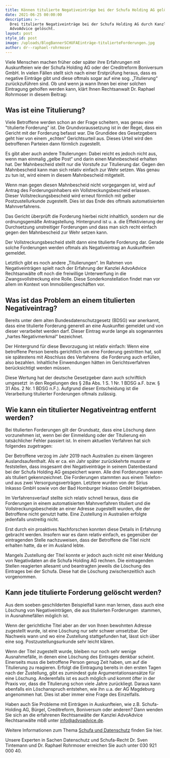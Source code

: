 ```yaml
---
title: Können titulierte Negativeinträge bei der Schufa Holding AG gelöscht werden?
date: 2021-06-25 00:00:00
description: >-
  Drei titulierte Negativeinträge bei der Schufa Holding AG durch Kanzlei
  AdvoAdvice gelöscht.
layout: post
style_id: post
image: /uploads/BlogBannerSCHUFAEinträge-titulierteForderungen.jpg
author: dr--raphael-rohrmoser
---
```

Viele Menschen machen früher oder später ihre Erfahrungen mit Auskunfteien wie der Schufa Holding AG oder der Creditreform Boniversum GmbH. In vielen Fällen stellt sich nach einer Erstprüfung heraus, dass es negative Einträge gibt und diese oftmals sogar auf eine sog. „Titulierung“ zurückzuführen sind. Ob und wenn ja wann Ihnen bei einer solchen Eintragung geholfen werden kann, klärt Ihnen Rechtsanwalt Dr. Raphael Rohrmoser in diesem Beitrag:

## **Was ist eine Titulierung?**

Viele Betroffene werden schon an der Frage scheitern, was genau eine "titulierte Forderung" ist. Die Grundvoraussetzung ist in der Regel, dass ein Gericht mit der Forderung befasst war. Die Grundidee des Gesetzgebers geht hier von einem „echten“ Gerichtsurteil aus. Dieses Urteil wird den betroffenen Parteien dann förmlich zugestellt.

Es gibt aber auch andere Titulierungen: Dabei reicht es jedoch nicht aus, wenn man einmalig „gelbe Post“ und darin einen Mahnbescheid erhalten hat. Der Mahnbescheid stellt nur die Vorstufe zur Titulierung dar. Gegen den Mahnbescheid kann man sich relativ einfach zur Wehr setzen. Was genau zu tun ist, wird einem in diesem Mahnbescheid mitgeteilt.

Wenn man gegen diesen Mahnbescheid nicht vorgegangen ist, wird auf Antrag des Forderungsinhabers ein Vollstreckungsbescheid erlassen. Dieser Vollstreckungsbescheid wird erneut förmlich mit gelber Postzustellurkunde zugestellt. Dies ist das Ende des oftmals automatisierten Mahnverfahrens.

Das Gericht überprüft die Forderung hierbei nicht inhaltlich, sondern nur die ordnungsgemäße Antragstellung. Hintergrund ist u. a. die Effektivierung der Durchsetzung unstreitiger Forderungen und dass man sich recht einfach gegen den Mahnbescheid zur Wehr setzen kann.

Der Vollstreckungsbescheid stellt dann eine titulierte Forderung dar. Gerade solche Forderungen werden oftmals als Negativeintrag an Auskunfteien gemeldet.

Letztlich gibt es noch andere „Titulierungen“. Im Rahmen von Negativeinträgen spielt nach der Erfahrung der Kanzlei AdvoAdvice Rechtsanwälte oft noch die freiwillige Unterwerfung in die Zwangsvollstreckung eine Rolle. Diese Sonderkonstellation findet man vor allem im Kontext von Immobiliengeschäften vor.

## **Was ist das Problem an einem titulierten Negativeintrag?**

Bereits unter dem alten Bundesdatenschutzgesetz (BDSG) war anerkannt, dass eine titulierte Forderung generell an eine Auskunftei gemeldet und von dieser verarbeitet werden darf. Dieser Eintrag wurde lange als sogenanntes „hartes Negativmerkmal“ bezeichnet.

Der Hintergrund für diese Bevorzugung ist relativ einfach: Wenn eine betroffene Person bereits gerichtlich um eine Forderung gestritten hat, soll sie spätestens mit Abschluss des Verfahrens&nbsp; die Forderung auch erfüllen, also bezahlen. Inhaltliche Einwendungen hätten im Gerichtsverfahren berücksichtigt werden müssen.

Diese Wertung hat der deutsche Gesetzgeber dann auch schriftlich umgesetzt&nbsp; in den Regelungen des § 28a Abs. 1 S. 1 Nr. 1 BDSG a.F. bzw. § 31 Abs. 2 Nr. 1 BDSG n.F.). Aufgrund dieser Entscheidung ist die Verarbeitung titulierter Forderungen oftmals zulässig.

## **Wie kann ein titulierter Negativeintrag entfernt werden?**

Bei titulierten Forderungen gilt der Grundsatz, dass eine Löschung dann vorzunehmen ist, wenn bei der Einmeldung oder der Titulierung ein tatsächlicher Fehler passiert ist. In einem aktuellen Verfahren hat sich folgendes zugetragen:

Der Betroffene verzog im Jahr 2019 nach Australien zu einem längeren Auslandsaufenthalt. Als er ca. ein Jahr später zurückkehrte musste er feststellen, dass insgesamt drei Negativeinträge in seinem Datenbestand bei der Schufa Holding AG gespeichert waren. Alle drei Forderungen waren als tituliert gekennzeichnet. Die Forderungen stammten aus einem Telefon- und aus zwei Versorgungsverträgen. Letztere wurden von der Sirius Inkasso GmbH sowie von der Bad Homburger Inkasso GmbH beigetrieben.

Im Verfahrensverlauf stellte sich relativ schnell heraus, dass die Forderungen in einem automatisierten Mahnverfahren tituliert und die Vollstreckungsbescheide an einer Adresse zugestellt wurden, die der Betroffene nicht genutzt hatte. Eine Zustellung in Australien erfolgte jedenfalls unstreitig nicht.

Erst durch ein proaktives Nachforschen konnten diese Details in Erfahrung gebracht werden. Insofern war es dann relativ einfach, es gegenüber der eintragenden Stelle nachzuweisen, dass der Betroffene die Titel nicht erhalten hatte, da er im Ausland lebte.

Mangels Zustellung der Titel konnte er jedoch auch nicht mit einer Meldung von Negativdaten an die Schufa Holding AG rechnen. Die eintragenden Stellen reagierten allesamt und beantragten jeweils die Löschung des Eintrages bei der Schufa. Diese hat die Löschung zwischenzeitlich auch vorgenommen.

## **Kann jede titulierte Forderung gelöscht werden?**

Aus dem soeben geschilderten Beispielfall kann man lernen, dass auch eine Löschung von Negativeinträgen, die aus titulierten Forderungen&nbsp; stammen, in Ausnahmefällen möglich ist.

Wenn der gerichtliche Titel aber an der von Ihnen bewohnten Adresse zugestellt wurde, ist eine Löschung nur sehr schwer umsetzbar. Der Nachweis wann und wo eine Zustellung stattgefunden hat, lässt sich über eine sog. Postzustellungsurkunde sehr leicht klären.

Wenn der Titel zugestellt wurde, bleiben nur noch sehr wenige Ausnahmefälle, in denen eine Löschung des Eintrages denkbar scheint. Einerseits muss die betroffene Person genug Zeit haben, um auf die Titulierung zu reagieren. Erfolgt die Eintragung bereits in den ersten Tagen nach der Zustellung, gibt es zumindest gute Argumentationsansätze für eine Löschung. Anderenfalls ist es auch möglich und kommt öfter in der Praxis vor, dass die Titulierung schon viele Jahre zurückliegt. Daraus kann ebenfalls ein Löschanspruch entstehen, wie ihn u.a. der AG Magdeburg angenommen hat. Dies ist aber immer eine Frage des Einzelfalls.

Haben auch Sie Probleme mit Einträgen in Auskunfteien, wie z.B. Schufa-Holding AG, Bürgel, Creditreform, Boniversum oder anderen? Dann wenden Sie sich an die erfahrenen Rechtsanwälte der Kanzlei AdvoAdvice Rechtsanwälte mbB unter [info@advoadvice.de](mailto:info@advoadvice.de).

Weitere Informationen zum Thema [Schufa und Datenschutz](/themen/schufa-und-datenschutz/)&nbsp;finden Sie hier.&nbsp;

Unsere Experten in Sachen Datenschutz und Schufa-Recht Dr. Sven Tintemann und Dr. Raphael Rohrmoser erreichen Sie auch unter 030 921 000 40.